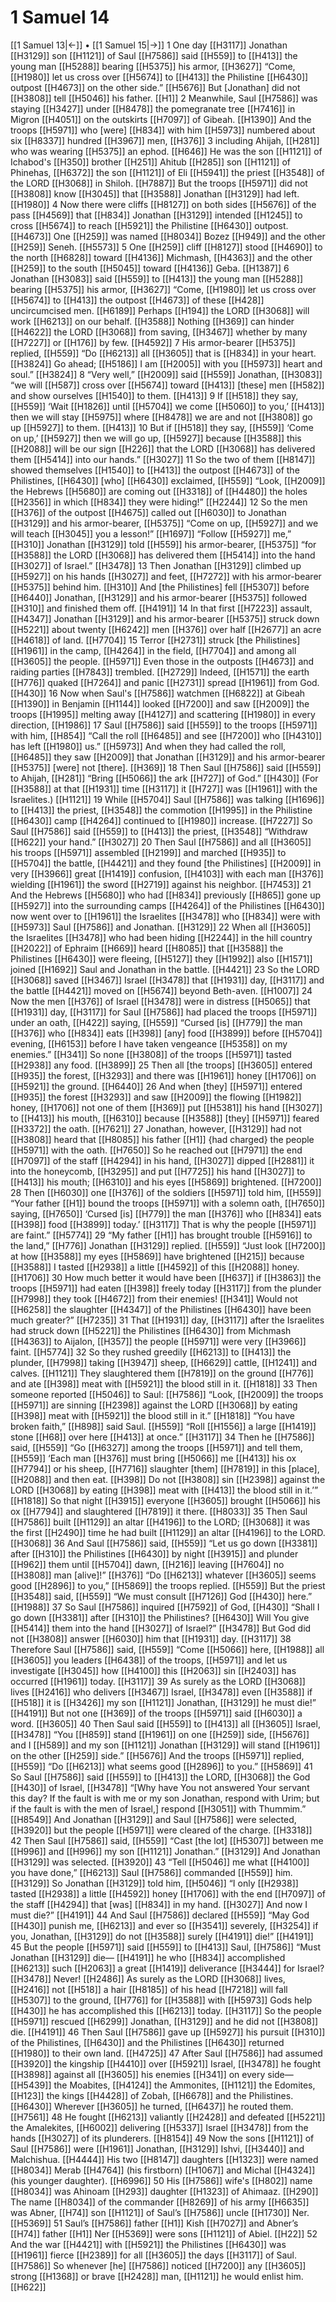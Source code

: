 # 1 Samuel 14
[[1 Samuel 13|←]] • [[1 Samuel 15|→]]
1 One day [[H3117]] Jonathan [[H3129]] son [[H1121]] of Saul [[H7586]] said [[H559]] to [[H413]] the young man [[H5288]] bearing [[H5375]] his armor, [[H3627]] “Come, [[H1980]] let us cross over [[H5674]] to [[H413]] the Philistine [[H6430]] outpost [[H4673]] on the other side.” [[H5676]] But [Jonathan] did not [[H3808]] tell [[H5046]] his father. [[H1]] 
2 Meanwhile, Saul [[H7586]] was staying [[H3427]] under [[H8478]] the pomegranate tree [[H7416]] in Migron [[H4051]] on the outskirts [[H7097]] of Gibeah. [[H1390]] And the troops [[H5971]] who [were] [[H834]] with him [[H5973]] numbered about six [[H8337]] hundred [[H3967]] men, [[H376]] 
3 including Ahijah, [[H281]] who was wearing [[H5375]] an ephod. [[H646]] He was the son [[H1121]] of Ichabod's [[H350]] brother [[H251]] Ahitub [[H285]] son [[H1121]] of Phinehas, [[H6372]] the son [[H1121]] of Eli [[H5941]] the priest [[H3548]] of the LORD [[H3068]] in Shiloh. [[H7887]] But the troops [[H5971]] did not [[H3808]] know [[H3045]] that [[H3588]] Jonathan [[H3129]] had left. [[H1980]] 
4 Now there were cliffs [[H8127]] on both sides [[H5676]] of the pass [[H4569]] that [[H834]] Jonathan [[H3129]] intended [[H1245]] to cross [[H5674]] to reach [[H5921]] the Philistine [[H6430]] outpost. [[H4673]] One [[H259]] was named [[H8034]] Bozez [[H949]] and the other [[H259]] Seneh. [[H5573]] 
5 One [[H259]] cliff [[H8127]] stood [[H4690]] to the north [[H6828]] toward [[H4136]] Michmash, [[H4363]] and the other [[H259]] to the south [[H5045]] toward [[H4136]] Geba. [[H1387]] 
6 Jonathan [[H3083]] said [[H559]] to [[H413]] the young man [[H5288]] bearing [[H5375]] his armor, [[H3627]] “Come, [[H1980]] let us cross over [[H5674]] to [[H413]] the outpost [[H4673]] of these [[H428]] uncircumcised men. [[H6189]] Perhaps [[H194]] the LORD [[H3068]] will work [[H6213]] on our behalf. [[H3588]] Nothing [[H369]] can hinder [[H4622]] the LORD [[H3068]] from saving, [[H3467]] whether by many [[H7227]] or [[H176]] by few. [[H4592]] 
7 His armor-bearer [[H5375]] replied, [[H559]] “Do [[H6213]] all [[H3605]] that is [[H834]] in your heart. [[H3824]] Go ahead; [[H5186]] I am [[H2005]] with you [[H5973]] heart and soul.” [[H3824]] 
8 “Very well,” [[H2009]] said [[H559]] Jonathan, [[H3083]] “we will [[H587]] cross over [[H5674]] toward [[H413]] [these] men [[H582]] and show ourselves [[H1540]] to them. [[H413]] 
9 If [[H518]] they say, [[H559]] ‘Wait [[H1826]] until [[H5704]] we come [[H5060]] to you,’ [[H413]] then we will stay [[H5975]] where [[H8478]] we are and not [[H3808]] go up [[H5927]] to them. [[H413]] 
10 But if [[H518]] they say, [[H559]] ‘Come on up,’ [[H5927]] then we will go up, [[H5927]] because [[H3588]] this [[H2088]] will be our sign [[H226]] that the LORD [[H3068]] has delivered them [[H5414]] into our hands.” [[H3027]] 
11 So the two of them [[H8147]] showed themselves [[H1540]] to [[H413]] the outpost [[H4673]] of the Philistines, [[H6430]] [who] [[H6430]] exclaimed, [[H559]] “Look, [[H2009]] the Hebrews [[H5680]] are coming out [[H3318]] of [[H4480]] the holes [[H2356]] in which [[H834]] they were hiding!” [[H2244]] 
12 So the men [[H376]] of the outpost [[H4675]] called out [[H6030]] to Jonathan [[H3129]] and his armor-bearer, [[H5375]] “Come on up, [[H5927]] and we will teach [[H3045]] you a lesson!” [[H1697]] “Follow [[H5927]] me,” [[H310]] Jonathan [[H3129]] told [[H559]] his armor-bearer, [[H5375]] “for [[H3588]] the LORD [[H3068]] has delivered them [[H5414]] into the hand [[H3027]] of Israel.” [[H3478]] 
13 Then Jonathan [[H3129]] climbed up [[H5927]] on his hands [[H3027]] and feet, [[H7272]] with his armor-bearer [[H5375]] behind him. [[H310]] And [the Philistines] fell [[H5307]] before [[H6440]] Jonathan, [[H3129]] and his armor-bearer [[H5375]] followed [[H310]] and finished them off. [[H4191]] 
14 In that first [[H7223]] assault, [[H4347]] Jonathan [[H3129]] and his armor-bearer [[H5375]] struck down [[H5221]] about twenty [[H6242]] men [[H376]] over half [[H2677]] an acre [[H4618]] of land. [[H7704]] 
15 Terror [[H2731]] struck [the Philistines] [[H1961]] in the camp, [[H4264]] in the field, [[H7704]] and among all [[H3605]] the people. [[H5971]] Even those in the outposts [[H4673]] and raiding parties [[H7843]] trembled. [[H2729]] Indeed, [[H1571]] the earth [[H776]] quaked [[H7264]] and panic [[H2731]] spread [[H1961]] from God. [[H430]] 
16 Now when Saul's [[H7586]] watchmen [[H6822]] at Gibeah [[H1390]] in Benjamin [[H1144]] looked [[H7200]] and saw [[H2009]] the troops [[H1995]] melting away [[H4127]] and scattering [[H1980]] in every direction, [[H1986]] 
17 Saul [[H7586]] said [[H559]] to the troops [[H5971]] with him, [[H854]] “Call the roll [[H6485]] and see [[H7200]] who [[H4310]] has left [[H1980]] us.” [[H5973]] And when they had called the roll, [[H6485]] they saw [[H2009]] that Jonathan [[H3129]] and his armor-bearer [[H5375]] [were] not [there]. [[H369]] 
18 Then Saul [[H7586]] said [[H559]] to Ahijah, [[H281]] “Bring [[H5066]] the ark [[H727]] of God.” [[H430]] (For [[H3588]] at that [[H1931]] time [[H3117]] it [[H727]] was [[H1961]] with the Israelites.) [[H1121]] 
19 While [[H5704]] Saul [[H7586]] was talking [[H1696]] to [[H413]] the priest, [[H3548]] the commotion [[H1995]] in the Philistine [[H6430]] camp [[H4264]] continued to [[H1980]] increase. [[H7227]] So Saul [[H7586]] said [[H559]] to [[H413]] the priest, [[H3548]] “Withdraw [[H622]] your hand.” [[H3027]] 
20 Then Saul [[H7586]] and all [[H3605]] his troops [[H5971]] assembled [[H2199]] and marched [[H935]] to [[H5704]] the battle, [[H4421]] and they found [the Philistines] [[H2009]] in very [[H3966]] great [[H1419]] confusion, [[H4103]] with each man [[H376]] wielding [[H1961]] the sword [[H2719]] against his neighbor. [[H7453]] 
21 And the Hebrews [[H5680]] who had [[H834]] previously [[H865]] gone up [[H5927]] into the surrounding camps [[H4264]] of the Philistines [[H6430]] now went over to [[H1961]] the Israelites [[H3478]] who [[H834]] were with [[H5973]] Saul [[H7586]] and Jonathan. [[H3129]] 
22 When all [[H3605]] the Israelites [[H3478]] who had been hiding [[H2244]] in the hill country [[H2022]] of Ephraim [[H669]] heard [[H8085]] that [[H3588]] the Philistines [[H6430]] were fleeing, [[H5127]] they [[H1992]] also [[H1571]] joined [[H1692]] Saul and Jonathan in the battle. [[H4421]] 
23 So the LORD [[H3068]] saved [[H3467]] Israel [[H3478]] that [[H1931]] day, [[H3117]] and the battle [[H4421]] moved on [[H5674]] beyond Beth-aven. [[H1007]] 
24 Now the men [[H376]] of Israel [[H3478]] were in distress [[H5065]] that [[H1931]] day, [[H3117]] for Saul [[H7586]] had placed the troops [[H5971]] under an oath, [[H422]] saying, [[H559]] “Cursed [is] [[H779]] the man [[H376]] who [[H834]] eats [[H398]] [any] food [[H3899]] before [[H5704]] evening, [[H6153]] before I have taken vengeance [[H5358]] on my enemies.” [[H341]] So none [[H3808]] of the troops [[H5971]] tasted [[H2938]] any food. [[H3899]] 
25 Then all [the troops] [[H3605]] entered [[H935]] the forest, [[H3293]] and there was [[H1961]] honey [[H1706]] on [[H5921]] the ground. [[H6440]] 
26 And when [they] [[H5971]] entered [[H935]] the forest [[H3293]] and saw [[H2009]] the flowing [[H1982]] honey, [[H1706]] not one of them [[H369]] put [[H5381]] his hand [[H3027]] to [[H413]] his mouth, [[H6310]] because [[H3588]] [they] [[H5971]] feared [[H3372]] the oath. [[H7621]] 
27 Jonathan, however, [[H3129]] had not [[H3808]] heard that [[H8085]] his father [[H1]] {had charged} the people [[H5971]] with the oath. [[H7650]] So he reached out [[H7971]] the end [[H7097]] of the staff [[H4294]] in his hand, [[H3027]] dipped [[H2881]] it into the honeycomb, [[H3295]] and put [[H7725]] his hand [[H3027]] to [[H413]] his mouth; [[H6310]] and his eyes [[H5869]] brightened. [[H7200]] 
28 Then [[H6030]] one [[H376]] of the soldiers [[H5971]] told him, [[H559]] “Your father [[H1]] bound the troops [[H5971]] with a solemn oath, [[H7650]] saying, [[H7650]] ‘Cursed [is] [[H779]] the man [[H376]] who [[H834]] eats [[H398]] food [[H3899]] today.’ [[H3117]] That is why the people [[H5971]] are faint.” [[H5774]] 
29 “My father [[H1]] has brought trouble [[H5916]] to the land,” [[H776]] Jonathan [[H3129]] replied. [[H559]] “Just look [[H7200]] at how [[H3588]] my eyes [[H5869]] have brightened [[H215]] because [[H3588]] I tasted [[H2938]] a little [[H4592]] of this [[H2088]] honey. [[H1706]] 
30 How much better it would have been [[H637]] if [[H3863]] the troops [[H5971]] had eaten [[H398]] freely today [[H3117]] from the plunder [[H7998]] they took [[H4672]] from their enemies! [[H341]] Would not [[H6258]] the slaughter [[H4347]] of the Philistines [[H6430]] have been much greater?” [[H7235]] 
31 That [[H1931]] day, [[H3117]] after the Israelites had struck down [[H5221]] the Philistines [[H6430]] from Michmash [[H4363]] to Aijalon, [[H357]] the people [[H5971]] were very [[H3966]] faint. [[H5774]] 
32 So they rushed greedily [[H6213]] to [[H413]] the plunder, [[H7998]] taking [[H3947]] sheep, [[H6629]] cattle, [[H1241]] and calves. [[H1121]] They slaughtered them [[H7819]] on the ground [[H776]] and ate [[H398]] meat with [[H5921]] the blood still in it. [[H1818]] 
33 Then someone reported [[H5046]] to Saul: [[H7586]] “Look, [[H2009]] the troops [[H5971]] are sinning [[H2398]] against the LORD [[H3068]] by eating [[H398]] meat with [[H5921]] the blood still in it.” [[H1818]] “You have broken faith,” [[H898]] said Saul. [[H559]] “Roll [[H1556]] a large [[H1419]] stone [[H68]] over here [[H413]] at once.” [[H3117]] 
34 Then he [[H7586]] said, [[H559]] “Go [[H6327]] among the troops [[H5971]] and tell them, [[H559]] ‘Each man [[H376]] must bring [[H5066]] me [[H413]] his ox [[H7794]] or his sheep, [[H7716]] slaughter [them] [[H7819]] in this [place], [[H2088]] and then eat. [[H398]] Do not [[H3808]] sin [[H2398]] against the LORD [[H3068]] by eating [[H398]] meat with [[H413]] the blood still in it.’” [[H1818]] So that night [[H3915]] everyone [[H3605]] brought [[H5066]] his ox [[H7794]] and slaughtered [[H7819]] it there. [[H8033]] 
35 Then Saul [[H7586]] built [[H1129]] an altar [[H4196]] to the LORD; [[H3068]] it was the first [[H2490]] time he had built [[H1129]] an altar [[H4196]] to the LORD. [[H3068]] 
36 And Saul [[H7586]] said, [[H559]] “Let us go down [[H3381]] after [[H310]] the Philistines [[H6430]] by night [[H3915]] and plunder [[H962]] them until [[H5704]] dawn, [[H216]] leaving [[H7604]] no [[H3808]] man [alive]!” [[H376]] “Do [[H6213]] whatever [[H3605]] seems good [[H2896]] to you,” [[H5869]] the troops replied. [[H559]] But the priest [[H3548]] said, [[H559]] “We must consult [[H7126]] God [[H430]] here.” [[H1988]] 
37 So Saul [[H7586]] inquired [[H7592]] of God, [[H430]] “Shall I go down [[H3381]] after [[H310]] the Philistines? [[H6430]] Will You give [[H5414]] them into the hand [[H3027]] of Israel?” [[H3478]] But God did not [[H3808]] answer [[H6030]] him that [[H1931]] day. [[H3117]] 
38 Therefore Saul [[H7586]] said, [[H559]] “Come [[H5066]] here, [[H1988]] all [[H3605]] you leaders [[H6438]] of the troops, [[H5971]] and let us investigate [[H3045]] how [[H4100]] this [[H2063]] sin [[H2403]] has occurred [[H1961]] today. [[H3117]] 
39 As surely as the LORD [[H3068]] lives [[H2416]] who delivers [[H3467]] Israel, [[H3478]] even [[H3588]] if [[H518]] it is [[H3426]] my son [[H1121]] Jonathan, [[H3129]] he must die!” [[H4191]] But not one [[H369]] of the troops [[H5971]] said [[H6030]] a word. [[H3605]] 
40 Then Saul said [[H559]] to [[H413]] all [[H3605]] Israel, [[H3478]] “You [[H859]] stand [[H1961]] on one [[H259]] side, [[H5676]] and I [[H589]] and my son [[H1121]] Jonathan [[H3129]] will stand [[H1961]] on the other [[H259]] side.” [[H5676]] And the troops [[H5971]] replied, [[H559]] “Do [[H6213]] what seems good [[H2896]] to you.” [[H5869]] 
41 So Saul [[H7586]] said [[H559]] to [[H413]] the LORD, [[H3068]] the God [[H430]] of Israel, [[H3478]] “[Why have You not answered Your servant this day? If the fault is with me or my son Jonathan, respond with Urim; but if the fault is with the men of Israel,] respond [[H3051]] with Thummim.” [[H8549]] And Jonathan [[H3129]] and Saul [[H7586]] were selected, [[H3920]] but the people [[H5971]] were cleared of the charge. [[H3318]] 
42 Then Saul [[H7586]] said, [[H559]] “Cast [the lot] [[H5307]] between me [[H996]] and [[H996]] my son [[H1121]] Jonathan.” [[H3129]] And Jonathan [[H3129]] was selected. [[H3920]] 
43 “Tell [[H5046]] me what [[H4100]] you have done,” [[H6213]] Saul [[H7586]] commanded [[H559]] him. [[H3129]] So Jonathan [[H3129]] told him, [[H5046]] “I only [[H2938]] tasted [[H2938]] a little [[H4592]] honey [[H1706]] with the end [[H7097]] of the staff [[H4294]] that [was] [[H834]] in my hand. [[H3027]] And now I must die?” [[H4191]] 
44 And Saul [[H7586]] declared [[H559]] “May God [[H430]] punish me, [[H6213]] and ever so [[H3541]] severely, [[H3254]] if you, Jonathan, [[H3129]] do not [[H3588]] surely [[H4191]] die!” [[H4191]] 
45 But the people [[H5971]] said [[H559]] to [[H413]] Saul, [[H7586]] “Must Jonathan [[H3129]] die— [[H4191]] he who [[H834]] accomplished [[H6213]] such [[H2063]] a great [[H1419]] deliverance [[H3444]] for Israel? [[H3478]] Never! [[H2486]] As surely as the LORD [[H3068]] lives, [[H2416]] not [[H518]] a hair [[H8185]] of his head [[H7218]] will fall [[H5307]] to the ground, [[H776]] for [[H3588]] with [[H5973]] Gods help [[H430]] he has accomplished this [[H6213]] today. [[H3117]] So the people [[H5971]] rescued [[H6299]] Jonathan, [[H3129]] and he did not [[H3808]] die. [[H4191]] 
46 Then Saul [[H7586]] gave up [[H5927]] his pursuit [[H310]] of the Philistines, [[H6430]] and the Philistines [[H6430]] returned [[H1980]] to their own land. [[H4725]] 
47 After Saul [[H7586]] had assumed [[H3920]] the kingship [[H4410]] over [[H5921]] Israel, [[H3478]] he fought [[H3898]] against all [[H3605]] his enemies [[H341]] on every side— [[H5439]] the Moabites, [[H4124]] the Ammonites, [[H1121]] the Edomites, [[H123]] the kings [[H4428]] of Zobah, [[H6678]] and the Philistines. [[H6430]] Wherever [[H3605]] he turned, [[H6437]] he routed them. [[H7561]] 
48 He fought [[H6213]] valiantly [[H2428]] and defeated [[H5221]] the Amalekites, [[H6002]] delivering [[H5337]] Israel [[H3478]] from the hands [[H3027]] of its plunderers. [[H8154]] 
49 Now the sons [[H1121]] of Saul [[H7586]] were [[H1961]] Jonathan, [[H3129]] Ishvi, [[H3440]] and Malchishua. [[H4444]] His two [[H8147]] daughters [[H1323]] were named [[H8034]] Merab [[H4764]] (his firstborn) [[H1067]] and Michal [[H4324]] (his younger daughter). [[H6996]] 
50 His [[H7586]] wife's [[H802]] name [[H8034]] was Ahinoam [[H293]] daughter [[H1323]] of Ahimaaz. [[H290]] The name [[H8034]] of the commander [[H8269]] of his army [[H6635]] was Abner, [[H74]] son [[H1121]] of Saul’s [[H7586]] uncle [[H1730]] Ner. [[H5369]] 
51 Saul’s [[H7586]] father [[H1]] Kish [[H7027]] and Abner’s [[H74]] father [[H1]] Ner [[H5369]] were sons [[H1121]] of Abiel. [[H22]] 
52 And the war [[H4421]] with [[H5921]] the Philistines [[H6430]] was [[H1961]] fierce [[H2389]] for all [[H3605]] the days [[H3117]] of Saul. [[H7586]] So whenever [he] [[H7586]] noticed [[H7200]] any [[H3605]] strong [[H1368]] or brave [[H2428]] man, [[H1121]] he would enlist him. [[H622]] 
